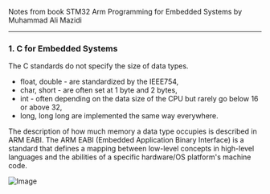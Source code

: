 Notes from book STM32 Arm Programming for Embedded Systems by Muhammad Ali Mazidi

____

### 1. C for Embedded Systems
The C standards do not specify the size of data types. <br/>
- float, double - are standardized by the IEEE754,
- char, short - are often set at 1 byte and 2 bytes,
- int - often depending on the data size of the CPU but rarely go below
16 or above 32,
- long, long long are implemented the same way everywhere.

The description of how much memory a data type occupies is described in ARM 
EABI. The ARM EABI (Embedded Application Binary Interface) is a standard that 
defines a mapping between low-level concepts in high-level languages and the 
abilities of a specific hardware/OS platform's machine code. 



![Image](https://github.com/user-attachments/assets/fcb875bd-246e-471e-9027-5c3248b684ee)
